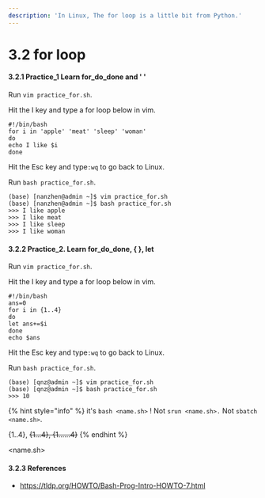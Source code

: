 ```yaml
---
description: 'In Linux, The for loop is a little bit from Python.'
---
```


# 3.2 for loop

#### 3.2.1 Practice\_1 Learn for\_do\_done and ' '

Run `vim practice_for.sh`.

Hit the I key and type a for loop below in vim.

```text
#!/bin/bash
for i in 'apple' 'meat' 'sleep' 'woman'
do
echo I like $i
done
```

Hit the Esc key and type`:wq` to go back to Linux.

Run `bash practice_for.sh`.

```text
(base) [nanzhen@admin ~]$ vim practice_for.sh
(base) [nanzhen@admin ~]$ bash practice_for.sh
>>> I like apple
>>> I like meat
>>> I like sleep
>>> I like woman
```

#### 3.2.2 Practice\_2. Learn for\_do\_done, { }, let

Run `vim practice_for.sh`.

Hit the I key and type a for loop below in vim.

```text
#!/bin/bash
ans=0
for i in {1..4}
do
let ans+=$i
done
echo $ans
```

Hit the Esc key and type`:wq` to go back to Linux.

Run `bash practice_for.sh`.

```text
(base) [qnz@admin ~]$ vim practice_for.sh
(base) [qnz@admin ~]$ bash practice_for.sh
>>> 10
```

{% hint style="info" %}
it's `bash <name.sh>` ! Not `srun <name.sh>.` Not `sbatch <name.sh>`.

{1..4}, ~~{1...4}, {1......4}~~
{% endhint %}

&lt;name.sh&gt;

#### 3.2.3 References

* https://tldp.org/HOWTO/Bash-Prog-Intro-HOWTO-7.html






